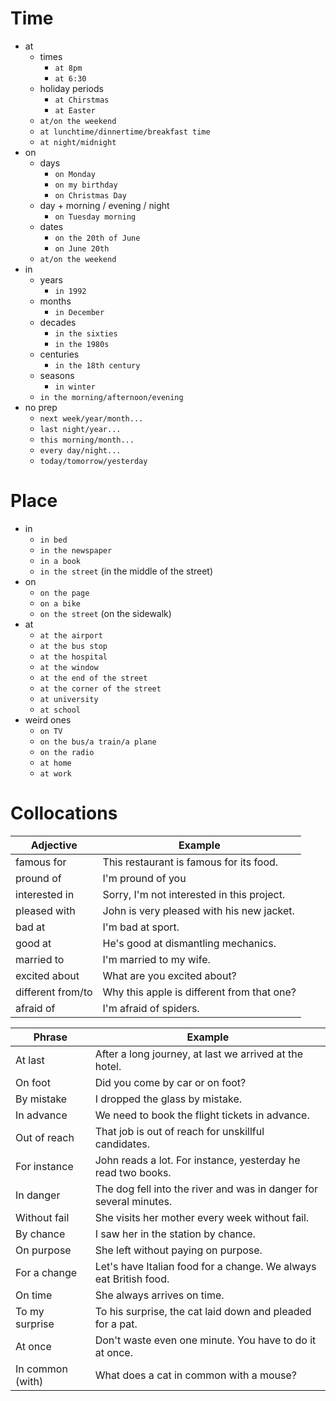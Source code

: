 # Time

- at
  - times
    - `at 8pm`
    - `at 6:30`
  - holiday periods
    - `at Chirstmas`
    - `at Easter`
  - `at/on the weekend`
  - `at lunchtime/dinnertime/breakfast time`
  - `at night/midnight`
- on
  - days
    - `on Monday`
    - `on my birthday`
    - `on Christmas Day`
  - day + morning / evening / night
    - `on Tuesday morning`
  - dates
    - `on the 20th of June`
    - `on June 20th`
  - `at/on the weekend`
- in
  - years
    - `in 1992`
  - months
    - `in December`
  - decades
    - `in the sixties`
    - `in the 1980s`
  - centuries
    - `in the 18th century`
  - seasons
    - `in winter`
  - `in the morning/afternoon/evening`
- no prep
  - `next week/year/month...`
  - `last night/year...`
  - `this morning/month...`
  - `every day/night...`
  - `today/tomorrow/yesterday`

# Place

- in
  - `in bed`
  - `in the newspaper`
  - `in a book`
  - `in the street` (in the middle of the street)
- on
  - `on the page`
  - `on a bike`
  - `on the street` (on the sidewalk)
- at
  - `at the airport`
  - `at the bus stop`
  - `at the hospital`
  - `at the window`
  - `at the end of the street`
  - `at the corner of the street`
  - `at university`
  - `at school`
- weird ones
  - `on TV`
  - `on the bus/a train/a plane`
  - `on the radio`
  - `at home`
  - `at work`

# Collocations

| Adjective         | Example                                    |
| ----------------- | ------------------------------------------ |
| famous for        | This restaurant is famous for its food.    |
| pround of         | I'm pround of you                          |
| interested in     | Sorry, I'm not interested in this project. |
| pleased with      | John is very pleased with his new jacket.  |
| bad at            | I'm bad at sport.                          |
| good at           | He's good at dismantling mechanics.        |
| married to        | I'm married to my wife.                    |
| excited about     | What are you excited about?                |
| different from/to | Why this apple is different from that one? |
| afraid of         | I'm afraid of spiders.                     |

| Phrase           | Example                                                            |
| ---------------- | ------------------------------------------------------------------ |
| At last          | After a long journey, at last we arrived at the hotel.             |
| On foot          | Did you come by car or on foot?                                    |
| By mistake       | I dropped the glass by mistake.                                    |
| In advance       | We need to book the flight tickets in advance.                     |
| Out of reach     | That job is out of reach for unskillful candidates.                |
| For instance     | John reads a lot. For instance, yesterday he read two books.       |
| In danger        | The dog fell into the river and was in danger for several minutes. |
| Without fail     | She visits her mother every week without fail.                     |
| By chance        | I saw her in the station by chance.                                |
| On purpose       | She left without paying on purpose.                                |
| For a change     | Let's have Italian food for a change. We always eat British food.  |
| On time          | She always arrives on time.                                        |
| To my surprise   | To his surprise, the cat laid down and pleaded for a pat.          |
| At once          | Don't waste even one minute. You have to do it at once.            |
| In common (with) | What does a cat in common with a mouse?                            |
